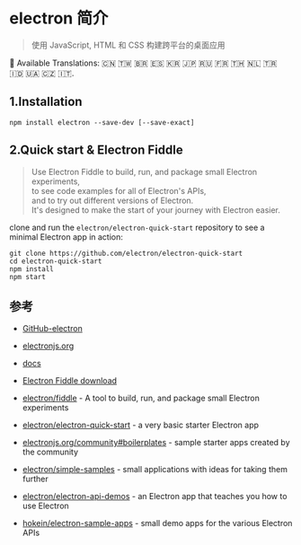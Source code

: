 #  electron 简介
>使用 JavaScript, HTML 和 CSS 构建跨平台的桌面应用

:memo: Available Translations: 🇨🇳 🇹🇼 🇧🇷 🇪🇸 🇰🇷 🇯🇵 🇷🇺 🇫🇷 🇹🇭 🇳🇱 🇹🇷 🇮🇩 🇺🇦 🇨🇿 🇮🇹.

## 1.Installation

```
npm install electron --save-dev [--save-exact]
```

## 2.Quick start & Electron Fiddle

>Use Electron Fiddle to build, run, and package small Electron experiments,   
to see code examples for all of Electron's APIs,   
and to try out different versions of Electron.    
It's designed to make the start of your journey with Electron easier.

clone and run the `electron/electron-quick-start` repository to see a minimal Electron app in action:

```
git clone https://github.com/electron/electron-quick-start
cd electron-quick-start
npm install
npm start
```


## 参考
- [GitHub-electron](https://github.com/electron)
- [electronjs.org](https://electronjs.org/)
- [docs](https://electronjs.org/docs)
- [ Electron Fiddle download](https://github.com/electron/fiddle/releases/tag/v0.4.2)

- [electron/fiddle](https://github.com/electron/fiddle) - A tool to build, run, and package small Electron experiments
- [electron/electron-quick-start](https://github.com/electron/electron-quick-start) - a very basic starter Electron app
- [electronjs.org/community#boilerplates](https://electronjs.org/community#boilerplates) - sample starter apps created by the community
- [electron/simple-samples](https://github.com/electron/simple-samples) - small applications with ideas for taking them further
- [electron/electron-api-demos](https://github.com/electron/electron-api-demos) - an Electron app that teaches you how to use Electron
- [hokein/electron-sample-apps](https://github.com/hokein/electron-sample-apps) - small demo apps for the various Electron APIs
